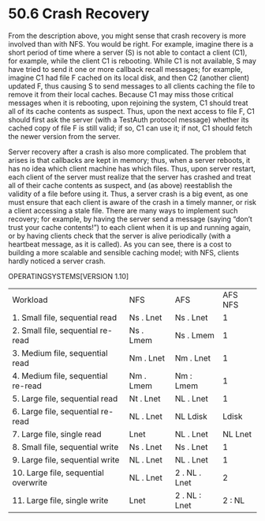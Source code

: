 # 50.6 Crash Recovery  

From the description above, you might sense that crash recovery is more involved than with NFS. You would be right. For example, imagine there is a short period of time where a server (S) is not able to contact a client (C1), for example, while the client C1 is rebooting. While C1 is not available, S may have tried to send it one or more callback recall messages; for example, imagine C1 had file F cached on its local disk, and then C2 (another client) updated F, thus causing S to send messages to all clients caching the file to remove it from their local caches. Because C1 may miss those critical messages when it is rebooting, upon rejoining the system, C1 should treat all of its cache contents as suspect. Thus, upon the next access to file F, C1 should first ask the server (with a TestAuth protocol message) whether its cached copy of file F is still valid; if so, C1 can use it; if not, C1 should fetch the newer version from the server.  

Server recovery after a crash is also more complicated. The problem that arises is that callbacks are kept in memory; thus, when a server reboots, it has no idea which client machine has which files. Thus, upon server restart, each client of the server must realize that the server has crashed and treat all of their cache contents as suspect, and (as above) reestablish the validity of a file before using it. Thus, a server crash is a big event, as one must ensure that each client is aware of the crash in a timely manner, or risk a client accessing a stale file. There are many ways to implement such recovery; for example, by having the server send a message (saying “don’t trust your cache contents!”) to each client when it is up and running again, or by having clients check that the server is alive periodically (with a heartbeat message, as it is called). As you can see, there is a cost to building a more scalable and sensible caching model; with NFS, clients hardly noticed a server crash.  

OPERATINGSYSTEMS[VERSION 1.10]  

<html><body><table><tr><td>Workload</td><td>NFS</td><td>AFS</td><td>AFS NFS</td></tr><tr><td>1. Small file, sequential read</td><td>Ns . Lnet</td><td>Ns . Lnet</td><td>1</td></tr><tr><td>2. Small file, sequential re-read</td><td>Ns . Lmem</td><td>Ns . Lmem</td><td>1</td></tr><tr><td>3. Medium file, sequential read</td><td>Nm . Lnet</td><td>Nm . Lnet</td><td>1</td></tr><tr><td>4. Medium file, sequential re-read</td><td>Nm . Lmem</td><td>Nm : Lmem</td><td>1</td></tr><tr><td>5. Large file, sequential read</td><td>Nt . Lnet</td><td>NL . Lnet</td><td>1</td></tr><tr><td>6. Large file, sequential re-read</td><td>NL . Lnet</td><td>NL  Ldisk</td><td>Ldisk</td></tr><tr><td>7. Large file, single read</td><td>Lnet</td><td>NL . Lnet</td><td>NL Lnet</td></tr><tr><td>8. Small file, sequential write</td><td>Ns . Lnet</td><td>Ns . Lnet</td><td>1</td></tr><tr><td>9. Large file, sequential write</td><td>NL . Lnet</td><td>NL . Lnet</td><td>1</td></tr><tr><td>10. Large file, sequential overwrite</td><td>NL . Lnet</td><td>2 . NL . Lnet</td><td>2</td></tr><tr><td>11. Large file, single write</td><td>Lnet</td><td>2 . NL : Lnet</td><td>2 : NL</td></tr></table></body></html>  

